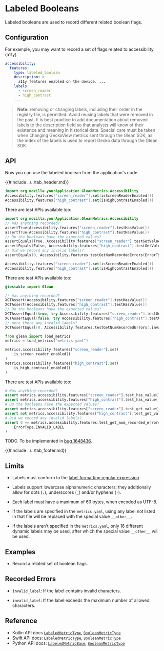 # Labeled Booleans

Labeled booleans are used to record different related boolean flags.

## Configuration

For example, you may want to record a set of flags related to accessibility (a11y).

```YAML
accessibility:
  features:
    type: labeled_boolean
    description: >
      a11y features enabled on the device. ...
    labels:
      - screen_reader
      - high_contrast
    ...
```

> **Note:** removing or changing labels, including their order in the registry file, is permitted. Avoid reusing labels that were removed in the past. It is best practice to add documentation about removed labels to the description field so that analysts will know of their existence and meaning in historical data. Special care must be taken when changing GeckoView metrics sent through the Glean SDK, as the index of the labels is used to report Gecko data through the Glean SDK.

## API

Now you can use the labeled boolean from the application's code:

{{#include ../../tab_header.md}}

<div data-lang="Kotlin" class="tab">

```Kotlin
import org.mozilla.yourApplication.GleanMetrics.Accessibility
Accessibility.features["screen_reader"].set(isScreenReaderEnabled())
Accessibility.features["high_contrast"].set(isHighContrastEnabled())
```

There are test APIs available too:

```Kotlin
import org.mozilla.yourApplication.GleanMetrics.Accessibility
// Was anything recorded?
assertTrue(Accessibility.features["screen_reader"].testHasValue())
assertTrue(Accessibility.features["high_contrast"].testHasValue())
// Do the booleans have the expected values?
assertEquals(True, Accessibility.features["screen_reader"].testGetValue())
assertEquals(False, Accessibility.features["high_contrast"].testGetValue())
// Did we record any invalid labels?
assertEquals(0, Accessibility.features.testGetNumRecordedErrors(ErrorType.InvalidLabel))
```

</div>

<div data-lang="Swift" class="tab">

```Swift
Accessibility.features["screen_reader"].set(isScreenReaderEnabled())
Accessibility.features["high_contrast"].set(isHighContrastEnabled())
```

There are test APIs available too:

```Swift
@testable import Glean

// Was anything recorded?
XCTAssert(Accessibility.features["screen_reader"].testHasValue())
XCTAssert(Accessibility.features["high_contrast"].testHasValue())
// Do the booleans have the expected values?
XCTAssertEqual(true, try Accessibility.features["screen_reader"].testGetValue())
XCTAssertEqual(false, try Accessibility.features["high_contrast"].testGetValue())
// Were there any invalid labels?
XCTAssertEqual(0, Accessibility.features.testGetNumRecordedErrors(.invalidLabel))
```

</div>

<div data-lang="Python" class="tab">

```Python
from glean import load_metrics
metrics = load_metrics("metrics.yaml")

metrics.accessibility.features["screen_reader"].set(
    is_screen_reader_enabled()
)
metrics.accessibility.features["high_contrast"].set(
    is_high_contrast_enabled()
)
```

There are test APIs available too:

```Python
# Was anything recorded?
assert metrics.accessibility.features["screen_reader"].test_has_value()
assert metrics.accessibility.features["high_contrast"].test_has_value()
# Do the booleans have the expected values?
assert metrics.accessibility.features["screen_reader"].test_get_value()
assert not metrics.accessibility.features["high_contrast"].test_get_value()
# Did we record any invalid labels?
assert 0 == metrics.accessibility.features.test_get_num_recorded_errors(
    ErrorType.INVALID_LABEL
)
```

</div>

<div data-lang="C#" class="tab">

TODO. To be implemented in [bug 1648436](https://bugzilla.mozilla.org/show_bug.cgi?id=1648436).

</div>

{{#include ../../tab_footer.md}}

## Limits

* Labels must conform to the [label formatting regular expression](index.md#label-format).

* Labels support lowercase alphanumeric characters; they additionally allow for dots (`.`), underscores (`_`) and/or hyphens (`-`).

* Each label must have a maximum of 60 bytes, when encoded as UTF-8.

* If the labels are specified in the `metrics.yaml`, using any label not listed in that file will be replaced with the special value `__other__`.

* If the labels aren't specified in the `metrics.yaml`, only 16 different dynamic labels may be used, after which the special value `__other__` will be used.

## Examples

* Record a related set of boolean flags.

## Recorded Errors

* `invalid_label`: If the label contains invalid characters.

* `invalid_label`: If the label exceeds the maximum number of allowed characters.

## Reference

* Kotlin API docs [`LabeledMetricType`](../../../javadoc/glean/mozilla.telemetry.glean.private/-labeled-metric-type/index.html), [`BooleanMetricType`](../../../javadoc/glean/mozilla.telemetry.glean.private/-boolean-metric-type/index.html)
* Swift API docs: [`LabeledMetricType`](../../../swift/Classes/LabeledMetricType.html), [`BooleanMetricType`](../../../swift/Classes/BooleanMetricType.html)
* Python API docs: [`LabeledMetricBase`](../../../python/glean/metrics/labeled.html), [`BooleanMetricType`](../../../python/glean/metrics/boolean.html)
